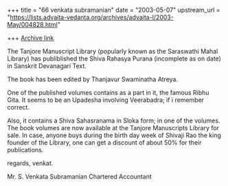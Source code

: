 +++
title = "66 venkata subramanian"
date = "2003-05-07"
upstream_url = "https://lists.advaita-vedanta.org/archives/advaita-l/2003-May/004828.html"

+++
[Archive link](https://lists.advaita-vedanta.org/archives/advaita-l/2003-May/004828.html)

The Tanjore Manuscript Library (popularly known as the Saraswathi
Mahal Library) has publiblished the Shiva Rahasya Purana
(incomplete as on date) in Sanskrit Devanagari Text.

The book has been edited by Thanjavur Swaminatha Atreya.

  One of the published volumes contains as a part in it, the
famous Ribhu Gita.  It seems to be an Upadesha involving
Veerabadra; if i remember correct.

  Also, it contains a Shiva Sahasranama in Sloka form; in one of
the volumes.  The book volumes are now available at the Tanjore
Manuscripts Library for sale.  In case, anyone buys during the
birth day week of Shivaji Rao the king founder of the Library, one
can get a discount of about 50% for their publications.

regards,
venkat.

Mr. S. Venkata Subramanian
        Chartered Accountant

